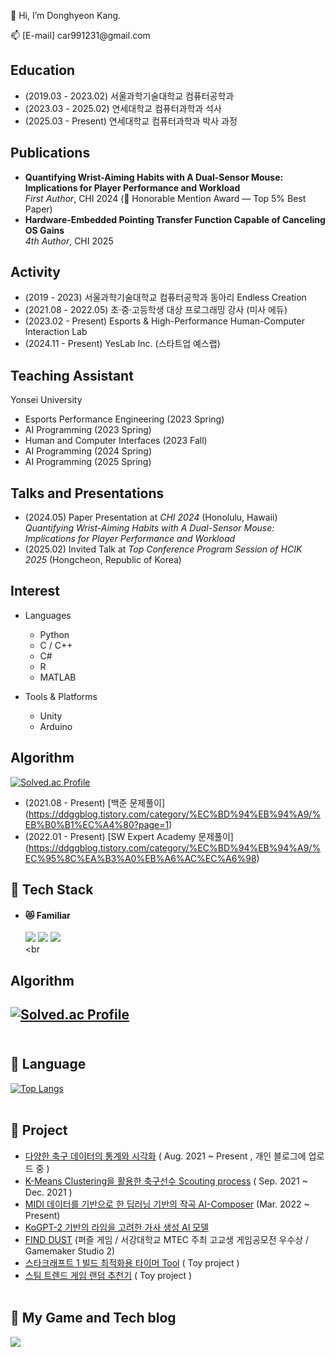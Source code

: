 👋 Hi, I’m Donghyeon Kang.

📫 [E-mail] car991231​@gmail.com

## Education
  - (2019.03 - 2023.02) 서울과학기술대학교 컴퓨터공학과
  - (2023.03 - 2025.02) 연세대학교 컴퓨터과학과 석사
  - (2025.03 - Present) 연세대학교 컴퓨터과학과 박사 과정

## Publications
- **Quantifying Wrist-Aiming Habits with A Dual-Sensor Mouse: Implications for Player Performance and Workload**  
  *First Author*, CHI 2024 (🥇 Honorable Mention Award — Top 5% Best Paper)
- **Hardware-Embedded Pointing Transfer Function Capable of Canceling OS Gains**  
  *4th Author*, CHI 2025


## Activity
  - (2019 - 2023) 서울과학기술대학교 컴퓨터공학과 동아리 Endless Creation
  - (2021.08 - 2022.05) 초·중·고등학생 대상 프로그래밍 강사 (미사 에듀)
  - (2023.02 - Present) Esports & High-Performance Human-Computer Interaction Lab
  - (2024.11 - Present) YesLab Inc. (스타트업 예스랩)

## Teaching Assistant
Yonsei University
  - Esports Performance Engineering (2023 Spring)  
  - AI Programming (2023 Spring)  
  - Human and Computer Interfaces (2023 Fall)  
  - AI Programming (2024 Spring)  
  - AI Programming (2025 Spring)

## Talks and Presentations
- (2024.05) Paper Presentation at *CHI 2024* (Honolulu, Hawaii)  
  *Quantifying Wrist-Aiming Habits with A Dual-Sensor Mouse: Implications for Player Performance and Workload*  
- (2025.02) Invited Talk at *Top Conference Program Session of HCIK 2025* (Hongcheon, Republic of Korea)

## Interest
<!-- [![Top Langs](https://github-readme-stats.vercel.app/api/top-langs/?username=gusehd&langs_count=5&layout=compact&theme=buefy)](https://github.com/gusehd/gusehd) -->
- Languages
  - Python  
  - C / C++  
  - C#  
  - R  
  - MATLAB

- Tools & Platforms
  - Unity  
  - Arduino

## Algorithm
[![Solved.ac Profile](http://mazassumnida.wtf/api/v2/generate_badge?boj=car991231)](https://solved.ac/car991231/)
- (2021.08 - Present) [백준 문제풀이] (https://ddggblog.tistory.com/category/%EC%BD%94%EB%94%A9/%EB%B0%B1%EC%A4%80?page=1)
- (2022.01 - Present) [SW Expert Academy 문제풀이] (https://ddggblog.tistory.com/category/%EC%BD%94%EB%94%A9/%EC%95%8C%EA%B3%A0%EB%A6%AC%EC%A6%98)



## :rabbit: Tech Stack

- #### :heart_eyes_cat: Familiar
  <img src="https://img.shields.io/badge/Python-3766AB?style=flat-square&logo=Python&logoColor=white"/></a>
  <img src="https://img.shields.io/badge/C++-brightgreen?style=flat-square&logo=C%2B%2B&logoColor=white"/></a>
  <img src="https://img.shields.io/badge/C-lightgrey?style=flat-square&logo=C&logoColor=white"/></a><br><br
  

## Algorithm
[![Solved.ac Profile](http://mazassumnida.wtf/api/v2/generate_badge?boj=car991231)](https://solved.ac/car991231/)<br><br>
- 

## :hamster: Language
[![Top Langs](https://github-readme-stats.vercel.app/api/top-langs/?username=gusehd&langs_count=5&layout=compact&theme=buefy)](https://github.com/gusehd/gusehd)<br><br>


## :penguin: Project
-  <a href ="https://github.com/Gusehd/Soccer-data-statistical-analysis">다양한 축구 데이터의 통계와 시각화</a> ( Aug. 2021 ~ Present , 개인 블로그에 업로드 중 )
-  <a href ="https://github.com/Gusehd/FootBall_K_Means_Clustering">K-Means Clustering을 활용한 축구선수 Scouting process</a> ( Sep. 2021 ~ Dec. 2021 )
-  <a href ="https://github.com/Capstonedesign0/AI-Composer">MIDI 데이터를 기반으로 한 딥러닝 기반의 작곡 AI-Composer</a> (Mar. 2022 ~ Present)
-  <a href ="https://github.com/Gusehd/Rhyme-lyricist-with-KoGPT2">KoGPT-2 기반의 라임을 고려한 가사 생성 AI 모델</a>
-  <a href ="https://github.com/Gusehd/FIND-DUST_-Game-">FIND DUST</a> (퍼즐 게임 / 서강대학교 MTEC 주최 고교생 게임공모전 우수상 / Gamemaker Studio 2)
-  <a href ="https://github.com/Gusehd/Starcraft_build_timer-Toy_Project">스타크래프트 1 빌드 최적화용 타이머 Tool</a> ( Toy project )
-  <a href ="https://github.com/Gusehd/Steam_Trending_Game_Recommendation-Toy_Project">스팀 트렌드 게임 랜덤 추천기</a> ( Toy project )
<br><br>

## :tiger: My Game and Tech blog
  <a href = "https://ddggblog.tistory.com/"><img src="https://img.shields.io/badge/DDGG Blog-BB9981?style=flat-square&logo=Storyblok&logoColor=white"/></a></a>
  
<!---
Gusehd/Gusehd is a ✨ special ✨ repository because its `README.md` (this file) appears on your GitHub profile.
You can click the Preview link to take a look at your changes.
--->







